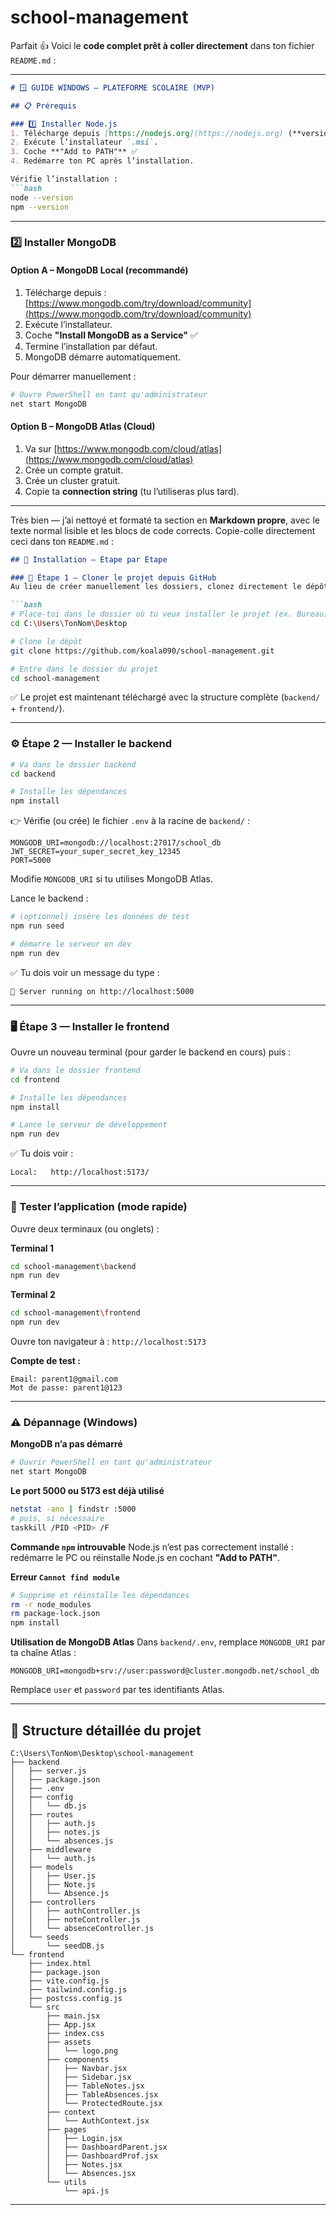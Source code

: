 # school-management
Parfait 👍 Voici le **code complet prêt à coller directement** dans ton fichier `README.md` :

---

````markdown
# 🪟 GUIDE WINDOWS – PLATEFORME SCOLAIRE (MVP)

## 📋 Prérequis

### 1️⃣ Installer Node.js
1. Télécharge depuis [https://nodejs.org](https://nodejs.org) (**version LTS recommandée**).  
2. Exécute l’installateur `.msi`.  
3. Coche **"Add to PATH"** ✅  
4. Redémarre ton PC après l’installation.  

Vérifie l’installation :
```bash
node --version
npm --version
````

---

### 2️⃣ Installer MongoDB

#### Option A – MongoDB Local (recommandé)

1. Télécharge depuis : [https://www.mongodb.com/try/download/community](https://www.mongodb.com/try/download/community)
2. Exécute l’installateur.
3. Coche **"Install MongoDB as a Service"** ✅
4. Termine l’installation par défaut.
5. MongoDB démarre automatiquement.

Pour démarrer manuellement :

```bash
# Ouvre PowerShell en tant qu'administrateur
net start MongoDB
```

#### Option B – MongoDB Atlas (Cloud)

1. Va sur [https://www.mongodb.com/cloud/atlas](https://www.mongodb.com/cloud/atlas)
2. Crée un compte gratuit.
3. Crée un cluster gratuit.
4. Copie ta **connection string** (tu l’utiliseras plus tard).

---

Très bien — j’ai nettoyé et formaté ta section en **Markdown propre**, avec le texte normal lisible et les blocs de code corrects. Copie-colle directement ceci dans ton `README.md` :

````markdown
## 🚀 Installation — Étape par Étape

### 🧩 Étape 1 — Cloner le projet depuis GitHub
Au lieu de créer manuellement les dossiers, clonez directement le dépôt :

```bash
# Place-toi dans le dossier où tu veux installer le projet (ex. Bureau)
cd C:\Users\TonNom\Desktop

# Clone le dépôt
git clone https://github.com/koala090/school-management.git

# Entre dans le dossier du projet
cd school-management
````

✅ Le projet est maintenant téléchargé avec la structure complète (`backend/` + `frontend/`).

---

### ⚙️ Étape 2 — Installer le backend

```bash
# Va dans le dossier backend
cd backend

# Installe les dépendances
npm install
```

👉 Vérifie (ou crée) le fichier `.env` à la racine de `backend/` :

```env
MONGODB_URI=mongodb://localhost:27017/school_db
JWT_SECRET=your_super_secret_key_12345
PORT=5000
```

Modifie `MONGODB_URI` si tu utilises MongoDB Atlas.

Lance le backend :

```bash
# (optionnel) insère les données de test
npm run seed

# démarre le serveur en dev
npm run dev
```

✅ Tu dois voir un message du type :

```
🚀 Server running on http://localhost:5000
```

---

### 🖥️ Étape 3 — Installer le frontend

Ouvre un nouveau terminal (pour garder le backend en cours) puis :

```bash
# Va dans le dossier frontend
cd frontend

# Installe les dépendances
npm install

# Lance le serveur de développement
npm run dev
```

✅ Tu dois voir :

```
Local:   http://localhost:5173/
```

---

### 🎯 Tester l’application (mode rapide)

Ouvre deux terminaux (ou onglets) :

**Terminal 1**

```bash
cd school-management\backend
npm run dev
```

**Terminal 2**

```bash
cd school-management\frontend
npm run dev
```

Ouvre ton navigateur à : `http://localhost:5173`

**Compte de test :**

```
Email: parent1@gmail.com
Mot de passe: parent1@123
```

---

### ⚠️ Dépannage (Windows)

**MongoDB n’a pas démarré**

```bash
# Ouvrir PowerShell en tant qu'administrateur
net start MongoDB
```

**Le port 5000 ou 5173 est déjà utilisé**

```bash
netstat -ano | findstr :5000
# puis, si nécessaire
taskkill /PID <PID> /F
```

**Commande `npm` introuvable**
Node.js n’est pas correctement installé : redémarre le PC ou réinstalle Node.js en cochant **"Add to PATH"**.

**Erreur `Cannot find module`**

```bash
# Supprime et réinstalle les dépendances
rm -r node_modules
rm package-lock.json
npm install
```

**Utilisation de MongoDB Atlas**
Dans `backend/.env`, remplace `MONGODB_URI` par ta chaîne Atlas :

```env
MONGODB_URI=mongodb+srv://user:password@cluster.mongodb.net/school_db
```

Remplace `user` et `password` par tes identifiants Atlas.

---

## 📁 Structure détaillée du projet

```
C:\Users\TonNom\Desktop\school-management
├── backend
│   ├── server.js
│   ├── package.json
│   ├── .env
│   ├── config
│   │   └── db.js
│   ├── routes
│   │   ├── auth.js
│   │   ├── notes.js
│   │   └── absences.js
│   ├── middleware
│   │   └── auth.js
│   ├── models
│   │   ├── User.js
│   │   ├── Note.js
│   │   └── Absence.js
│   ├── controllers
│   │   ├── authController.js
│   │   ├── noteController.js
│   │   └── absenceController.js
│   └── seeds
│       └── seedDB.js
└── frontend
    ├── index.html
    ├── package.json
    ├── vite.config.js
    ├── tailwind.config.js
    ├── postcss.config.js
    └── src
        ├── main.jsx
        ├── App.jsx
        ├── index.css
        ├── assets
        │   └── logo.png
        ├── components
        │   ├── Navbar.jsx
        │   ├── Sidebar.jsx
        │   ├── TableNotes.jsx
        │   ├── TableAbsences.jsx
        │   └── ProtectedRoute.jsx
        ├── context
        │   └── AuthContext.jsx
        ├── pages
        │   ├── Login.jsx
        │   ├── DashboardParent.jsx
        │   ├── DashboardProf.jsx
        │   ├── Notes.jsx
        │   └── Absences.jsx
        └── utils
            └── api.js
```

---


